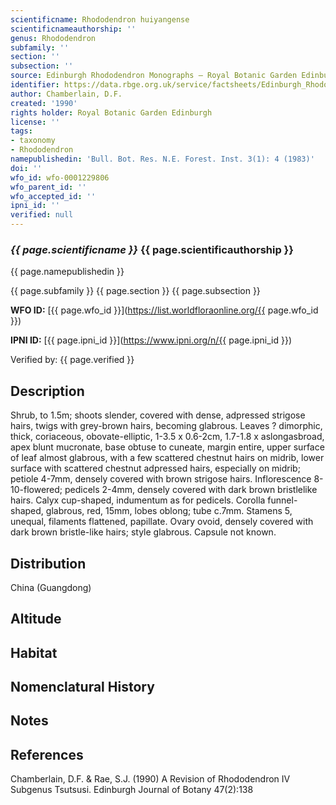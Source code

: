 ```yaml
---
scientificname: Rhododendron huiyangense
scientificnameauthorship: ''
genus: Rhododendron
subfamily: ''
section: ''
subsection: ''
source: Edinburgh Rhododendron Monographs – Royal Botanic Garden Edinburgh
identifier: https://data.rbge.org.uk/service/factsheets/Edinburgh_Rhododendron_Monographs.xhtml
author: Chamberlain, D.F.
created: '1990'
rights holder: Royal Botanic Garden Edinburgh
license: ''
tags:
- taxonomy
- Rhododendron
namepublishedin: 'Bull. Bot. Res. N.E. Forest. Inst. 3(1): 4 (1983)'
doi: ''
wfo_id: wfo-0001229806
wfo_parent_id: ''
wfo_accepted_id: ''
ipni_id: ''
verified: null
---
```

### _{{ page.scientificname }}_ {{ page.scientificauthorship }}
 {{ page.namepublishedin }}

{{ page.subfamily }} {{ page.section }} {{ page.subsection }}

**WFO ID:** [{{ page.wfo_id }}](https://list.worldfloraonline.org/{{ page.wfo_id }})

**IPNI ID:** [{{ page.ipni_id }}](https://www.ipni.org/n/{{ page.ipni_id }})

Verified by: {{ page.verified }}



## Description
Shrub, to 1.5m; shoots slender, covered with dense, adpressed strigose hairs, twigs with grey-brown hairs, becoming glabrous. Leaves ? dimorphic, thick, coriaceous, obovate-elliptic, 1-3.5 x 0.6-2cm, 1.7-1.8 x aslongasbroad, apex blunt mucronate, base obtuse to cuneate, margin entire, upper surface of leaf almost glabrous, with a few scattered chestnut hairs on midrib, lower surface with scattered chestnut adpressed hairs, especially on midrib; petiole 4-7mm, densely covered with brown strigose hairs. Inflorescence 8-10-flowered; pedicels 2-4mm, densely covered with dark brown bristlelike hairs. Calyx cup-shaped, indumentum as for pedicels. Corolla funnel-shaped, glabrous, red, 15mm, lobes oblong; tube c.7mm. Stamens 5, unequal, filaments flattened, papillate. Ovary ovoid, densely covered with dark brown bristle-like hairs; style glabrous. Capsule not known.

## Distribution
China (Guangdong)

## Altitude


## Habitat


## Nomenclatural History

                       
## Notes


## References

Chamberlain, D.F. & Rae, S.J. (1990) A Revision of Rhododendron IV Subgenus Tsutsusi. Edinburgh Journal of Botany 47(2):138

